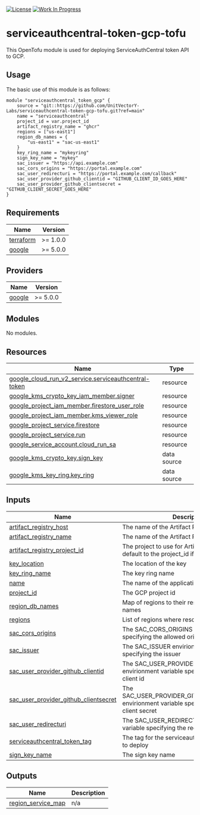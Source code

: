[![License](https://img.shields.io/badge/License-Apache%202.0-blue.svg)](https://opensource.org/licenses/Apache-2.0) [![Work In Progress](https://img.shields.io/badge/Status-Work%20In%20Progress-yellow)](https://unitvectory-labs.github.io/uvy-labs-guide/bestpractices/status/#work-in-progress)

# serviceauthcentral-token-gcp-tofu

This OpenTofu module is used for deploying ServiceAuthCentral token API to GCP.

## Usage

The basic use of this module is as follows:

```hcl
module "serviceauthcentral_token_gcp" {
    source = "git::https://github.com/UnitVectorY-Labs/serviceauthcentral-token-gcp-tofu.git?ref=main"
    name = "serviceauthcentral"
    project_id = var.project_id
    artifact_registry_name = "ghcr"
    regions = ["us-east1"]
    region_db_names = {
        "us-east1" = "sac-us-east1"
    }
    key_ring_name = "mykeyring"
    sign_key_name = "mykey"
    sac_issuer = "https://api.example.com"
    sac_cors_origins = "https://portal.example.com"
    sac_user_redirecturi = "https://portal.example.com/callback"
    sac_user_provider_github_clientid = "GITHUB_CLIENT_ID_GOES_HERE"
    sac_user_provider_github_clientsecret = "GITHUB_CLIENT_SECRET_GOES_HERE"
}
```

<!-- BEGIN_TF_DOCS -->
## Requirements

| Name | Version |
|------|---------|
| <a name="requirement_terraform"></a> [terraform](#requirement\_terraform) | >= 1.0.0 |
| <a name="requirement_google"></a> [google](#requirement\_google) | >= 5.0.0 |

## Providers

| Name | Version |
|------|---------|
| <a name="provider_google"></a> [google](#provider\_google) | >= 5.0.0 |

## Modules

No modules.

## Resources

| Name | Type |
|------|------|
| [google_cloud_run_v2_service.serviceauthcentral-token](https://registry.terraform.io/providers/hashicorp/google/latest/docs/resources/cloud_run_v2_service) | resource |
| [google_kms_crypto_key_iam_member.signer](https://registry.terraform.io/providers/hashicorp/google/latest/docs/resources/kms_crypto_key_iam_member) | resource |
| [google_project_iam_member.firestore_user_role](https://registry.terraform.io/providers/hashicorp/google/latest/docs/resources/project_iam_member) | resource |
| [google_project_iam_member.kms_viewer_role](https://registry.terraform.io/providers/hashicorp/google/latest/docs/resources/project_iam_member) | resource |
| [google_project_service.firestore](https://registry.terraform.io/providers/hashicorp/google/latest/docs/resources/project_service) | resource |
| [google_project_service.run](https://registry.terraform.io/providers/hashicorp/google/latest/docs/resources/project_service) | resource |
| [google_service_account.cloud_run_sa](https://registry.terraform.io/providers/hashicorp/google/latest/docs/resources/service_account) | resource |
| [google_kms_crypto_key.sign_key](https://registry.terraform.io/providers/hashicorp/google/latest/docs/data-sources/kms_crypto_key) | data source |
| [google_kms_key_ring.key_ring](https://registry.terraform.io/providers/hashicorp/google/latest/docs/data-sources/kms_key_ring) | data source |

## Inputs

| Name | Description | Type | Default | Required |
|------|-------------|------|---------|:--------:|
| <a name="input_artifact_registry_host"></a> [artifact\_registry\_host](#input\_artifact\_registry\_host) | The name of the Artifact Registry repository | `string` | `"us-docker.pkg.dev"` | no |
| <a name="input_artifact_registry_name"></a> [artifact\_registry\_name](#input\_artifact\_registry\_name) | The name of the Artifact Registry repository | `string` | n/a | yes |
| <a name="input_artifact_registry_project_id"></a> [artifact\_registry\_project\_id](#input\_artifact\_registry\_project\_id) | The project to use for Artifact Registry. Will default to the project\_id if not set. | `string` | `null` | no |
| <a name="input_key_location"></a> [key\_location](#input\_key\_location) | The location of the key | `string` | `"global"` | no |
| <a name="input_key_ring_name"></a> [key\_ring\_name](#input\_key\_ring\_name) | The key ring name | `string` | n/a | yes |
| <a name="input_name"></a> [name](#input\_name) | The name of the application | `string` | `"serviceauthcentral"` | no |
| <a name="input_project_id"></a> [project\_id](#input\_project\_id) | The GCP project id | `string` | n/a | yes |
| <a name="input_region_db_names"></a> [region\_db\_names](#input\_region\_db\_names) | Map of regions to their respective database names | `map(string)` | n/a | yes |
| <a name="input_regions"></a> [regions](#input\_regions) | List of regions where resources will be created | `list(string)` | n/a | yes |
| <a name="input_sac_cors_origins"></a> [sac\_cors\_origins](#input\_sac\_cors\_origins) | The SAC\_CORS\_ORIGINS envirionment variable specifying the allowed origins | `string` | n/a | yes |
| <a name="input_sac_issuer"></a> [sac\_issuer](#input\_sac\_issuer) | The SAC\_ISSUER envirionment variable specifying the issuer | `string` | n/a | yes |
| <a name="input_sac_user_provider_github_clientid"></a> [sac\_user\_provider\_github\_clientid](#input\_sac\_user\_provider\_github\_clientid) | The SAC\_USER\_PROVIDER\_GITHUB\_CLIENTID envirionment variable specifying the GitHub client id | `string` | n/a | yes |
| <a name="input_sac_user_provider_github_clientsecret"></a> [sac\_user\_provider\_github\_clientsecret](#input\_sac\_user\_provider\_github\_clientsecret) | The SAC\_USER\_PROVIDER\_GITHUB\_CLIENTSECRET envirionment variable specifying the GitHub client secret | `string` | n/a | yes |
| <a name="input_sac_user_redirecturi"></a> [sac\_user\_redirecturi](#input\_sac\_user\_redirecturi) | The SAC\_USER\_REDIRECTURI envirionment variable specifying the redirect uri | `string` | n/a | yes |
| <a name="input_serviceauthcentral_token_tag"></a> [serviceauthcentral\_token\_tag](#input\_serviceauthcentral\_token\_tag) | The tag for the serviceauthcentral token image to deploy | `string` | `"dev"` | no |
| <a name="input_sign_key_name"></a> [sign\_key\_name](#input\_sign\_key\_name) | The sign key name | `string` | n/a | yes |

## Outputs

| Name | Description |
|------|-------------|
| <a name="output_region_service_map"></a> [region\_service\_map](#output\_region\_service\_map) | n/a |
<!-- END_TF_DOCS -->